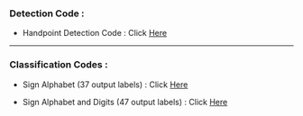 ### Detection Code : 

- Handpoint Detection Code : Click [Here](https://github.com/SMRayeed/BdSL47-Recognition/blob/main/Codes/Hand%20Keypoint%20Detection%20using%20Hand%20Landmark%20Model.py)

<hr>

### Classification Codes : 

- Sign Alphabet (37 output labels) : Click [Here](https://github.com/SMRayeed/BdSL47-Recognition/blob/main/Codes/BdSL37%20Finalized%20Code.ipynb)

- Sign Alphabet and Digits (47 output labels) : Click [Here](https://smrayeed.github.io/univ.html)
